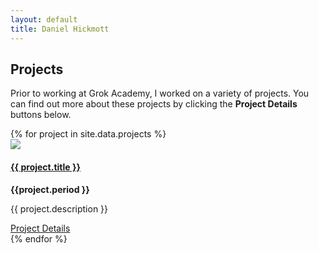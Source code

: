 ```yaml
---
layout: default
title: Daniel Hickmott
---
```


<div class="showcase">
    <h2>Projects</h2>
    <p>
        Prior to working at Grok Academy, I worked on a variety of projects.
        You can find out more about these projects by clicking the <b>Project Details</b> buttons below.
    </p>         
    {% for project in site.data.projects %}
    <div class="row">
        <div class="card md-2 box-shadow py-3 my-2 mx-2">
            <div class="row">
                <div class ="col-md-4">
                    <img class="card-img-top list-img border border-secondary" 
                        src="{{ site.baseurl | append: '/projects/images/' | append: project.imageFilePath }}">
                </div>
                <div class ="col-md-8">
                    <div class="card-body">
                        <h4>
                            <a href="{{ project.pageName }}" class="site-page-link">
                                {{ project.title }}
                            </a>
                        </h4>
                        <strong>{{project.period }}</strong>
                        <p class="card-text">{{ project.description }}</p>
                        <div class="list-item-buttons">
                            <a href="{{ project.pageName }}" class="btn btn-sm btn-info float-right">
                                Project Details
                                <i class="fa fa-info-circle project-icon"></i>
                            </a>
                        </div>
                    </div>
                </div>
            </div>                  
        </div>
    </div>
    {% endfor %}
</div>